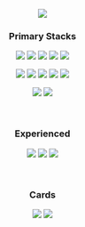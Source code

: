 <p align="center">
  <img src="https://capsule-render.vercel.app/api?type=waving&theme=tokyonight&height=300&section=header&text=Hyunnique&fontSize=60&animation=twinkling" />
</p>

<h3 align="center">Primary Stacks</h3>
<p align="center"> <!-- FE -->
  <img src="https://img.shields.io/badge/React-40AEF0?style=flat&logo=react&logoColor=white">
  <img src="https://img.shields.io/badge/Zustand-A56953?style=flat&logo=react&logoColor=white">
  <img src="https://img.shields.io/badge/Typescript-3178C6?style=flat&logo=typescript&logoColor=white">
  <img src="https://img.shields.io/badge/Javascript-F7901E?style=flat&logo=javascript&logoColor=white">
  <img src="https://img.shields.io/badge/Tailwind CSS-06B6D4?style=flat&logo=tailwindcss&logoColor=white">
</p>
<p align="center"> <!-- BE -->
  <img src="https://img.shields.io/badge/Java-3766AB?style=flat&logo=Java&logoColor=white"/>
  <img src="https://img.shields.io/badge/SpringBoot-6DB33F?style=flat&logo=SpringBoot&logoColor=white" />
  <img src="https://img.shields.io/badge/Node.js-339933?style=flat&logo=Node.js&logoColor=white"/>
  <img src="https://img.shields.io/badge/MySQL-4479A1?style=flat&logo=MySQL&logoColor=white" />
  <img src="https://img.shields.io/badge/MongoDB-47A248?style=flat&logo=MongoDB&logoColor=white"/>
</p>

<p align="center"> <!-- Collaboration -->
  <img src="https://img.shields.io/badge/Git-F05032?style=flat&logo=Git&logoColor=white" />
  <img src="https://img.shields.io/badge/Gerrit-EEEEEE?style=flat&logo=Gerrit&logoColor=black" />
</p>
<br />

<h3 align="center">Experienced</h3>
<p align="center">
  <img src="https://img.shields.io/badge/Vue.js-4FC08D?style=flat&logo=Vue.js&logoColor=white" />
  <img src="https://img.shields.io/badge/Svelte-FF3E00?style=flat&logo=Svelte&logoColor=white" />
  <img src="https://img.shields.io/badge/next.js-000000?style=flat&logo=nextdotjs&logoColor=white" />
</p>
<br />

<h3 align="center">Cards</h3>
<div align="center">
  <img src="http://mazassumnida.wtf/api/v2/generate_badge?boj=seol3964" />
  <img src="https://github-readme-stats.vercel.app/api/top-langs/?username=hyunnique&langs_count=10&layout=compact&theme=dark" />
</div>

